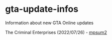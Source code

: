 # gta-update-infos
Information about new GTA Online updates 

The Criminal Enterprises (2022/07/26) - [mpsum2](mpsum2.md)
